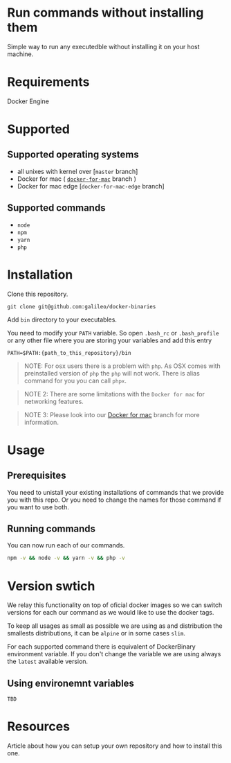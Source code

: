 # Run commands without installing them

Simple way to run any executedble without installing it on your host machine.

# Requirements

Docker Engine

# Supported 

## Supported operating systems

- all unixes with kernel over [`master` branch]
- Docker for mac ( [`docker-for-mac`](../../tree/docker-for-mac) branch )
- Docker for mac edge [`docker-for-mac-edge` branch]

## Supported commands

- `node`
- `npm`
- `yarn`
- `php`

# Installation

Clone this repository.

```
git clone git@github.com:galileo/docker-binaries
```

Add `bin` directory to your executables.

You need to modify your `PATH` variable. So open `.bash_rc` or `.bash_profile` or any other file where you are storing your variables and add this entry

```
PATH=$PATH:{path_to_this_repository}/bin
```

> NOTE: For osx users there is a problem with `php`. As OSX comes with preinstalled version of `php` the `php` will not work. There is alias command for you you can call `phpx`.

> NOTE 2: There are some limitations with the `Docker for mac` for networking features.

> NOTE 3: Please look into our [Docker for mac](../../tree/docker-for-mac) branch  for more information.

# Usage

## Prerequisites

You need to unistall your existing installations of commands that we provide you with this repo. Or you need to change the names for those command if you want to use both.

## Running commands

You can now run each of our commands.

```bash
npm -v && node -v && yarn -v && php -v
```

# Version swtich

We relay this functionality on top of oficial docker images so we can switch versions for each our command as we would like to use the docker tags.

To keep all usages as small as possible we are using as and distribution the smallests distributions, it can be `alpine` or in some cases `slim`.

For each supported command there is equivalent of DockerBinary environment variable. If you don't change the variable we are using always the `latest` available version.

## Using environemnt variables

```
TBD
```

# Resources

Article about how you can setup your own repository and how to install this one.
